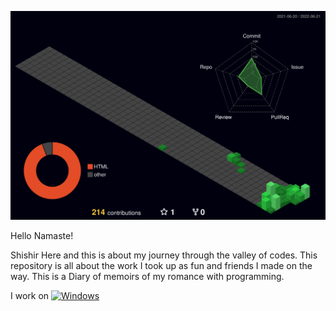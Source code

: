 ![](./profile-3d-contrib/profile-night-green.svg)


Hello Namaste!

Shishir Here and this is about my journey through the valley of codes. This repository is all about the work I took up as fun and friends I made on the way.
This is a Diary of memoirs of my romance with programming.

I work on [![Windows](https://svgshare.com/i/ZhY.svg)](https://svgshare.com/i/ZhY.svg)







